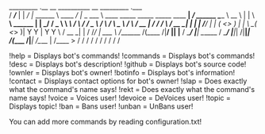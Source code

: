   _________        .__     __            __________           __           _________                                                .___        
 /   _____/_____   |  |  _/  |_          \______   \  ____  _/  |_         \_   ___ \   ____    _____    _____  _____     ____    __| _/  ______
 \_____  \ \__  \  |  |  \   __\  ______  |    |  _/ /  _ \ \   __\        /    \  \/  /  _ \  /     \  /     \ \__  \   /    \  / __ |  /  ___/
 /        \ / __ \_|  |__ |  |   /_____/  |    |   \(  <_> ) |  |          \     \____(  <_> )|  Y Y  \|  Y Y  \ / __ \_|   |  \/ /_/ |  \___ \ 
/_______  /(____  /|____/ |__|            |______  / \____/  |__|           \______  / \____/ |__|_|  /|__|_|  /(____  /|___|  /\____ | /____  >
        \/      \/                               \/                                \/               \/       \/      \/      \/      \/      \/ 

!help = Displays bot's commands!
!commands = Displays bot's commands!
!desc = Displays bot's description!
!github = Displays bot's source code!
!ownler = Displays bot's owner!
!botinfo = Displays bot's information!
!contact = Displays contact options for bot's owner!
!slap = Does exactly what the command's name says!
!rekt = Does exactly what the command's name says!
!voice = Voices user!
!devoice = DeVoices user!
!topic = Displays topic!
!ban = Bans user!
!unban = UnBans user!

You can add more commands by reading configuration.txt!
